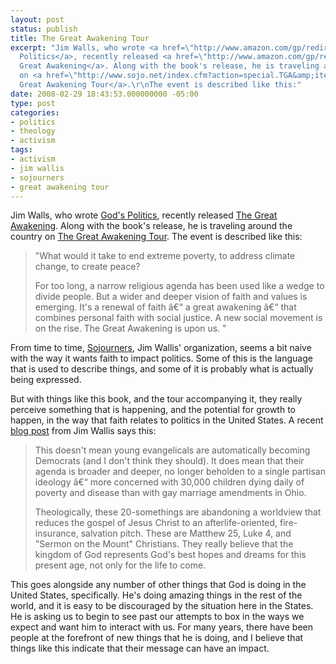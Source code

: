 ```yaml
---
layout: post
status: publish
title: The Great Awakening Tour
excerpt: "Jim Walls, who wrote <a href=\"http://www.amazon.com/gp/redirect.html?ie=UTF8&amp;location=http%3A%2F%2Fwww.amazon.com%2FGods-Politics-Right-Wrong-Doesnt%2Fdp%2F0060834471%3Fie%3DUTF8%26s%3Dbooks%26qid%3D1202863917%26sr%3D1-2&amp;tag=jonathanstega-20&amp;linkCode=ur2&amp;camp=1789&amp;creative=9325\">God's
  Politics</a>, recently released <a href=\"http://www.amazon.com/gp/redirect.html?ie=UTF8&amp;location=http%3A%2F%2Fwww.amazon.com%2FGreat-Awakening-Reviving-Politics-Post-Religious%2Fdp%2F0060558296%3Fie%3DUTF8%26s%3Dbooks%26qid%3D1196785584%26sr%3D8-4&amp;tag=jonathanstega-20&amp;linkCode=ur2&amp;camp=1789&amp;creative=9325\">The
  Great Awakening</a>. Along with the book's release, he is traveling around the country
  on <a href=\"http://www.sojo.net/index.cfm?action=special.TGA&amp;item=TGA_main\">The
  Great Awakening Tour</a>.\r\nThe event is described like this:"
date: 2008-02-29 18:43:53.000000000 -05:00
type: post
categories:
- politics
- theology
- activism
tags:
- activism
- jim wallis
- sojourners
- great awakening tour
---
```

Jim Walls, who wrote <a href="http://www.amazon.com/gp/redirect.html?ie=UTF8&amp;location=http%3A%2F%2Fwww.amazon.com%2FGods-Politics-Right-Wrong-Doesnt%2Fdp%2F0060834471%3Fie%3DUTF8%26s%3Dbooks%26qid%3D1202863917%26sr%3D1-2&amp;tag=jonathanstega-20&amp;linkCode=ur2&amp;camp=1789&amp;creative=9325">God's Politics</a>, recently released <a href="http://www.amazon.com/gp/redirect.html?ie=UTF8&amp;location=http%3A%2F%2Fwww.amazon.com%2FGreat-Awakening-Reviving-Politics-Post-Religious%2Fdp%2F0060558296%3Fie%3DUTF8%26s%3Dbooks%26qid%3D1196785584%26sr%3D8-4&amp;tag=jonathanstega-20&amp;linkCode=ur2&amp;camp=1789&amp;creative=9325">The Great Awakening</a>. Along with the book's release, he is traveling around the country on <a href="http://www.sojo.net/index.cfm?action=special.TGA&amp;item=TGA_main">The Great Awakening Tour</a>.
The event is described like this:
<blockquote>
<p>"What would it take to end extreme poverty, to address climate change, to create peace?</p>
<p>For too long, a narrow religious agenda has been used like a wedge to divide people. But a wider and deeper vision of faith and values is emerging. It's a renewal of faith &acirc;&euro;&ldquo; a great awakening &acirc;&euro;&ldquo; that combines personal faith with social justice. A new social movement is on the rise. The Great Awakening is upon us. "</p>
</blockquote>
From time to time, <a href="http://sojo.net/">Sojourners</a>, Jim Wallis' organization, seems a bit naive with the way it wants faith to impact politics. Some of this is the language that is used to describe things, and some of it is probably what is actually being expressed.

But with things like this book, and the tour accompanying it, they really perceive something that is happening, and the potential for growth to happen, in the way that faith relates to politics in the United States. A recent <a href="http://blog.beliefnet.com/godspolitics/2008/02/twentysomething-evangelicals-b-1.html">blog post</a> from Jim Wallis says this:
<blockquote>
<p>This doesn&#39;t mean young evangelicals are automatically becoming Democrats (and I don&#39;t think they should). It does mean that their agenda is broader and deeper, no longer beholden to a single partisan ideology &acirc;&euro;&ldquo; more concerned with 30,000 children dying daily of poverty and disease than with gay marriage amendments in Ohio.</p>
<p>Theologically, these 20-somethings are abandoning a worldview that reduces the gospel of Jesus Christ to an afterlife-oriented, fire-insurance, salvation pitch. These are Matthew 25, Luke 4, and "Sermon on the Mount" Christians. They really believe that the kingdom of God represents God&#39;s best hopes and dreams for this present age, not only for the life to come.</p>
</blockquote>
This goes alongside any number of other things that God is doing in the United States, specifically. He's doing amazing things in the rest of the world, and it is easy to be discouraged by the situation here in the States. He is asking us to begin to see past our attempts to box in the ways we expect and want him to interact with us. For many years, there have been people at the forefront of new things that he is doing, and I believe that things like this indicate that their message can have an impact.
